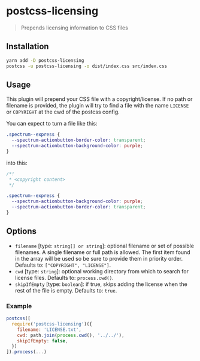 # postcss-licensing

> Prepends licensing information to CSS files

## Installation

```sh
yarn add -D postcss-licensing
postcss -u postcss-licensing -o dist/index.css src/index.css
```

## Usage

This plugin will prepend your CSS file with a copyright/license. If no path or filename is provided, the plugin will try to find a file with the name `LICENSE` or `COPYRIGHT` at the cwd of the postcss config.

You can expect to turn a file like this:

```css
.spectrum--express {
  --spectrum-actionbutton-border-color: transparent;
  --spectrum-actionbutton-background-color: purple;
}

```

into this:

```css
/*!
 * <copyright content>
 */

.spectrum--express {
  --spectrum-actionbutton-background-color: purple;
  --spectrum-actionbutton-border-color: transparent;
}

```

## Options

- `filename` [type: `string[] or string`]: optional filename or set of possible filenames. A single filename or full path is allowed. The first item found in the array will be used so be sure to provide them in priority order. Defaults to: `["COPYRIGHT", "LICENSE"]`.
- `cwd` [type: `string`]: optional working directory from which to search for license files. Defaults to: `process.cwd()`.
- `skipIfEmpty` [type: `boolean`]: if true, skips adding the license when the rest of the file is empty. Defaults to: `true`.

### Example

```js
postcss([
  require('postcss-licensing')({
    filename: 'LICENSE.txt',
    cwd: path.join(process.cwd(), '../../'),
    skipIfEmpty: false,
  })
]).process(...)
```
